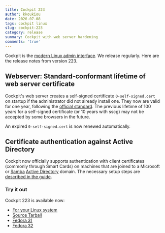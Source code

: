 ```yaml
---
title: Cockpit 223
author: kkoukiou
date: 2020-07-08
tags: cockpit linux
slug: cockpit-223
category: release
summary: Cockpit with web server hardening
comments: 'true'
---
```


Cockpit is the [modern Linux admin interface](https://cockpit-project.org/). We release regularly. Here are the release notes from version 223.

## Webserver: Standard-conformant lifetime of web server certificate

Cockpit's web server creates a self-signed certificate `0-self-signed.cert` on startup if the administrator did not already install one. They now are valid for one year, following the [official standard](https://www.globalsign.com/en/blog/ssl-certificate-validity-capped-at-maximum-two-years). The previous lifetime of 100 years for a self-signed certificate (or 10 years with sscg) may not be accepted by some browsers in the future.

An expired `0-self-signed.cert` is now renewed automatically.


## Certificate authentication against Active Directory

Cockpit now officially supports authentication with client certificates (commonly through Smart Cards) on machines that are joined to a Microsoft or [Samba](https://www.samba.org/) [Active Directory](https://en.wikipedia.org/wiki/Active_Directory) domain. The necessary setup steps are [described in the guide](https://cockpit-project.org/guide/latest/cert-authentication.html).

### Try it out

Cockpit 223 is available now:

 * [For your Linux system](https://cockpit-project.org/running.html)
 * [Source Tarball](https://github.com/cockpit-project/cockpit/releases/tag/223)
 * [Fedora 31](https://bodhi.fedoraproject.org/updates/FEDORA-2020-d4e78b7bfd)
 * [Fedora 32](https://bodhi.fedoraproject.org/updates/FEDORA-2020-109902c9fa)
